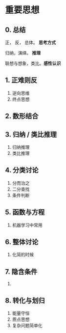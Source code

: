 # 重要思想



## 0. 总结

正， 反， 总体。 **思考方式**

归纳，演绎。		**推理**

联想与想象，类比。**感性认识**



## 1. 正难则反

1. 逆向思维
2. 终点思想



## 2. 数形结合 



## 3. 归纳 / 类比推理

1. 归纳推理
2. 类比推理



## 4. 分类讨论

1. 分而治之
2. 二分查找
3. 条件判断



## 5. 函数与方程

1. 机器学习中常用

## 6. 整体讨论

1. 化简的时候

## 7. 隐含条件

1. 

## 8. 转化与划归

1. 能量守恒
2. 质点思想
3. 复杂问题简单化